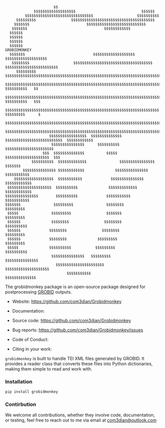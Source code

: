 
```
                      $$                                                                   
             $$$$$$$$$$$$$$$$$$$                              $$$$$$                       
         $$$$$$$$$$$$$$$$$$$$$$$$$$$$$$$                    $$$$$$$$$$                       
     $$$$$$$$$                $$$$$$$$$$$$$$$$$$$$$$$$$$$$$$$$$$$$$$             
    $$$$$$$                          $$$$$$$$$$$$$$$$$$$$$$$$$$$           
   $$$$$$$                                   $$$$$$$$$$$$                             
  $$$$$$                                                              
  $$$$$$                                                                   
  $$$$$$                                                                             
  $$$$$$                                                                          GROBIDMONKEY
  $$$$$$$                               $$$$$$$$$$$$$$$$$$$                    $$$$$$$$$$$$$$$$$$$
   $$$$$$$$                    $$$$$$$$$$$$$$$$$$$$$$$$$$$$$$$$$$$$         $$$$$$$$$$$$$$$$$$$$$$$$
     $$$$$$$$$            $$$$$$$$$$$$$$$$$$$$$$$$$$$$$$$$$$$$$$$$$$$$$$$$$$$$$$$$$$$$$$$$$$$$$$$$$$
       $$$$$$$$$$$$$$$$$$$$$$$$$$$$$$$$$$$$$$$$$$$$$$$$$$$$$$$$$$$$$$$$$$$$$$$$$$    $$$$$$$$$$   $$
         $$$$$$$$$$$$$$$$$$$$$$$$$$$$$$$$$$$$$$$$$$$$$$$$$$$$$$$$$$$$$$$$$$$$$$$   $$$$$$$$$$   $$$
            $$$$$$$$$$$$$$$$$$$$$$$$$$$$$$$$$$$$$$$$$$$$$$$$$$$$$$$$$$$$$$$$$$$$$$ $$$$$$$$$      $
                 $$$$$$$$$$$$$$$$$$$$$$$$$$$$$$$$$$$$$$$$$$$$$$$$$$$$$$$$$$$$$$$$$$$$$$$$$$$$$$$$$$$
                  $$$$$$$$$$$$$$$$$$$$$$$$$$$$$$$$$$$$$$$$$$$$$$$$$$$$$$$$$$$$$$$$$$$$$$$$$$$$$$$$$$
                    $$$$$$$$$$$$$$$$$  $$$$$$$$$$$$$$  $$$$$$$$$$$$$$$$$$$$$$$$$$  $$$$$$$$$$$$
                     $$$$$$$$$$$$$$$      $$$$$$$$$$  $$$$$$$$$$$$$$$$$$$$$$  
                 $$$  $$$$$$$$$$$$$$          $$$$$  $$$$$$$$$$$$$$$$$$$$  $$$
            $$$$$$$$$$  $$$$$$$$$$$$$               $$$$$$$$$$$$$$$$  $$$$$$$
        $$$$$$$$$$$$$$$ $$$$$$$$$$$$              $$$$$$$$$$$$$$$ $$$$$$$$$$$
    $$$$$$$$$$$$$$$$$$  $$$$$$$$$$$             $$$$$$$$$$$$$$$  $$$$$$$$$$$$
 $$$$$$$$$$$$$$$$$$$$  $$$$$$$$$$              $$$$$$$$$$$$$     $$$$$$$$$$$$
$$$$$$$$$$$$$$$        $$$$$$$$$$             $$$$$$$$$$$         $$$$$$$$$$$
$$$$$$$               $$$$$$$$$               $$$$$$$$             $$$$$$$$$
 $$$$$               $$$$$$$$$                $$$$$$$               $$$$$$$$$
 $$$$$$              $$$$$$$$                $$$$$$$$                $$$$$$$$$$
 $$$$$$             $$$$$$$$                $$$$$$$$                   $$$$$$$$$
 $$$$$$             $$$$$$$$              $$$$$$$$$                      $$$$$$$$$
 $$$$$              $$$$$$$$$$           $$$$$$$$$                         $$$$$$$$$$
                     $$$$$$$$$$$$$$$   $$$$$$$$$                               $$$$$$$$$$$$$$$
                       $$$$$$$$$$$$$$$$$$$$$$                                     $$$$$$$$$$$$$$$$$$$$
                            $$$$$$$$$$$                                                  $$$$$$$$$$$$$$
```

The grobidmonkey package is an open-source package designed for postprocessing [GROBID](https://grobid.readthedocs.io/en/latest/) outputs.

- Website: https://github.com/com3dian/Grobidmonkey

- Documentation:

- Source code: https://github.com/com3dian/Grobidmonkey

- Bug reports: https://github.com/com3dian/Grobidmonkey/issues

- Code of Conduct:

- Citing in your work:

`grobidmonkey` is built to handle TEI XML files generated by GROBID. It provides a reader class that converts these files into Python dictionaries, making them simple to read and work with.

### Installation

```python
pip install grobidmonkey
```

### Contirbution

We welcome all contributions, whether they involve code, documentation, or testing, feel free to reach out to me via email at com3dian@outlook.com
